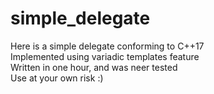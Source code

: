 # simple_delegate
Here is a simple delegate conforming to C++17 <br />
Implemented using variadic templates feature <br />
Written in one hour, and was neer tested <br />
Use at your own risk :) <br />
